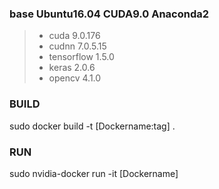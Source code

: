 
### base Ubuntu16.04 CUDA9.0 Anaconda2
> * cuda 9.0.176
> * cudnn 7.0.5.15
> * tensorflow 1.5.0
> * keras 2.0.6
> * opencv 4.1.0

### BUILD
sudo docker build -t [Dockername:tag] .

### RUN
sudo nvidia-docker run -it [Dockername]
